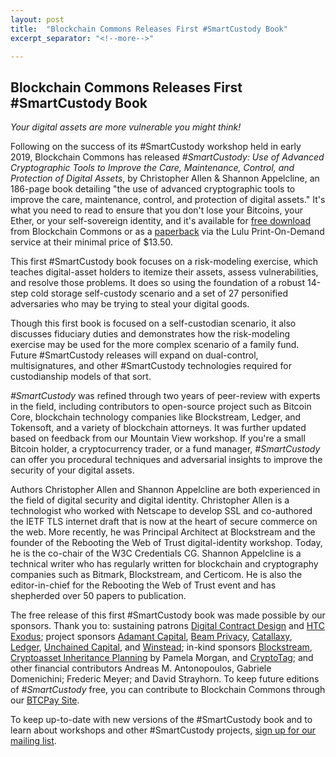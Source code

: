 ```yaml
---
layout: post
title:  "Blockchain Commons Releases First #SmartCustody Book"
excerpt_separator: "<!--more-->"

---
```

## Blockchain Commons Releases First #SmartCustody Book

_Your digital assets are more vulnerable you might think!_

Following on the success of its #SmartCustody workshop held in early 2019, Blockchain Commons has released _#SmartCustody: Use of Advanced Cryptographic Tools to Improve the Care, Maintenance, Control, and Protection of Digital Assets_, by Christopher Allen & Shannon Appelcline, an 186-page book detailing "the use of advanced cryptographic tools to improve the care, maintenance, control, and protection of digital assets." It's what you need to read to ensure that you don't lose your Bitcoins, your Ether, or your self-sovereign identity, and it's available for [free download](https://bit.ly/SmartCustodyBookV101) from Blockchain Commons or as a [paperback](http://bit.ly/SmartCustodyBookViaLulu) via the Lulu Print-On-Demand service at their minimal price of $13.50.

This first #SmartCustody book focuses on a risk-modeling exercise, which teaches digital-asset holders to itemize their assets, assess vulnerabilities, and resolve those problems. It does so using the foundation of a robust 14-step cold storage self-custody scenario and a set of 27 personified adversaries who may be trying to steal your digital goods. 

Though this first book is focused on a self-custodian scenario, it also discusses fiduciary duties and demonstrates how the risk-modeling exercise may be used for the more complex scenario of a family fund. Future #SmartCustody releases will expand on dual-control, multisignatures, and other #SmartCustody technologies required for custodianship models of that sort.

<!--more-->

_#SmartCustody_ was refined through two years of peer-review with experts in the field, including contributors to open-source project such as Bitcoin Core, blockchain technology companies like Blockstream, Ledger, and Tokensoft, and a variety of blockchain attorneys. It was further updated based on feedback from our Mountain View workshop. If you're a small Bitcoin holder, a cryptocurrency trader, or a fund manager, _#SmartCustody_ can offer you procedural techniques and adversarial insights to improve the security of your digital assets.

Authors Christopher Allen and Shannon Appelcline are both experienced in the field of digital security and digital identity. Christopher Allen is a technologist who worked with Netscape to develop SSL and co-authored the IETF TLS internet draft that is now at the heart of secure commerce on the web. More recently, he was Principal Architect at Blockstream and the founder of the Rebooting the Web of Trust digital-identity workshop. Today, he is the co-chair of the W3C Credentials CG. Shannon Appelcline is a technical writer who has regularly written for blockchain and cryptography companies such as Bitmark, Blockstream, and Certicom. He is also the editor-in-chief for the Rebooting the Web of Trust event and has shepherded over 50 papers to publication.

The free release of this first #SmartCustody book was made possible by our sponsors. Thank you to: sustaining patrons [Digital Contract Design](https://contract.design) and [HTC Exodus](https://www.htcexodus.com/eu/); project sponsors [Adamant Capital](https://www.adamantcapitalfund.com/), [Beam Privacy](https://t.co/eiJuqKMV7a), [Catallaxy](https://catallaxy.rcgt.com/en/), [Ledger](https://www.ledger.com/), [Unchained Capital](https://www.unchained-capital.com/), and [Winstead](https://www.winstead.com/Practices/Corporate-SecuritiesMA/Fintech-Cryptocurrencies-Emerging-Technologies); in-kind sponsors [Blockstream](https://blockstream.com/), [Cryptoasset Inheritance Planning](https://t.co/hsLxiZdQya) by Pamela Morgan, and [CryptoTag](https://cryptotag.io/); and other financial contributors Andreas M. Antonopoulos, Gabriele Domenichini; Frederic Meyer; and David Strayhorn. To keep future editions of _#SmartCustody_ free, you can contribute to Blockchain Commons through our [BTCPay Site](https://smartcustody.btcpay.blockchaincommons.com/). 

To keep up-to-date with new versions of the #SmartCustody book and to learn about workshops and other #SmartCustody projects, [sign up for our mailing list](https://t.co/vcHHXVoepk?amp=1).
